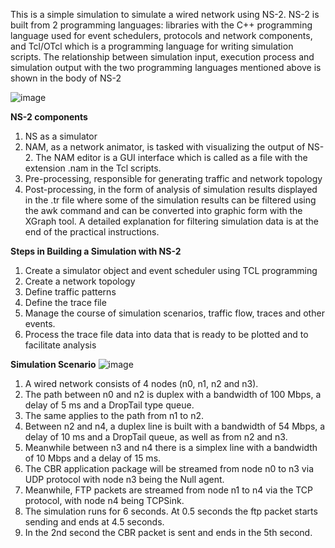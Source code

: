 This is a simple simulation to simulate a wired network using NS-2. NS-2 is built from 2 programming languages: libraries with the C++ programming language used for event schedulers, protocols and network components, and Tcl/OTcl which is a programming language for writing simulation scripts. The relationship between simulation input, execution process and simulation output with the two programming languages mentioned above is shown in the body of NS-2

![image](https://github.com/ramizass/ns2wirednetworksim/assets/88464165/aa01af61-05c8-4793-ba9d-e47f350a55e6)

**NS-2 components**
1. NS as a simulator
2. NAM, as a network animator, is tasked with visualizing the output of NS-2. The NAM editor is a GUI interface which is called as a file with the extension .nam in the Tcl scripts.
3. Pre-processing, responsible for generating traffic and network topology
4. Post-processing, in the form of analysis of simulation results displayed in the .tr file where some of the simulation results can be filtered using the awk command and can be converted into graphic form with the XGraph tool. A detailed explanation for filtering simulation data is at the end of the practical instructions.

**Steps in Building a Simulation with NS-2**
1. Create a simulator object and event scheduler using TCL programming
2. Create a network topology
3. Define traffic patterns
4. Define the trace file
5. Manage the course of simulation scenarios, traffic flow, traces and other events.
6. Process the trace file data into data that is ready to be plotted and to facilitate analysis

**Simulation Scenario**
![image](https://github.com/ramizass/ns2wirednetworksim/assets/88464165/ba572aaa-6b82-4e38-b3d3-dbf3a9a16187)
1. A wired network consists of 4 nodes (n0, n1, n2 and n3).
2. The path between n0 and n2 is duplex with a bandwidth of 100 Mbps, a delay of 5 ms and a DropTail type queue.
3. The same applies to the path from n1 to n2.
4. Between n2 and n4, a duplex line is built with a bandwidth of 54 Mbps, a delay of 10 ms and a DropTail queue, as well as from n2 and n3.
5. Meanwhile between n3 and n4 there is a simplex line with a bandwidth of 10 Mbps and a delay of 15 ms.
6. The CBR application package will be streamed from node n0 to n3 via UDP protocol with node n3 being the Null agent.
7. Meanwhile, FTP packets are streamed from node n1 to n4 via the TCP protocol, with node n4 being TCPSink.
8. The simulation runs for 6 seconds. At 0.5 seconds the ftp packet starts sending and ends at 4.5 seconds.
9. In the 2nd second the CBR packet is sent and ends in the 5th second.


